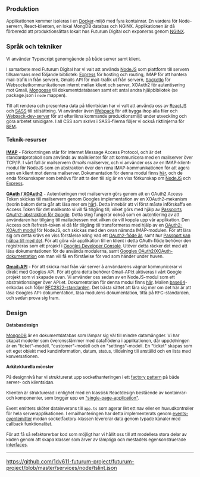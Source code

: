   ### Produktion
<sub>Applikationen kommer isoleras i en [Docker](https://www.docker.com/)-miljö med fyra kontainrar. En vardera för Node-servern, React-klienten, en lokal MongDB databas och NGINX. Applikationen är då förberedd att produktionsättas lokalt hos Futurum Digital och exponeras genom [NGINX](https://www.nginx.com/resources/wiki/).</sub>

  ### Språk och tekniker
<sub>Vi använder Typescript genomgående på både server samt klient.</sub> 

<sub>I samarbete med Futurum Digital har vi valt att använda [NodeJS](https://nodejs.org/en/about/) som plattform till servern tillsammans med följande bibliotek: [Express](https://expressjs.com/) för hosting och routing, IMAP för att hantera mail-trafik in från servern, Gmails API för mail-trafik ut från servern, [SocketIo](https://www.npmjs.com/package/socket.io) för Websocketkommunikationen internt mellan klient och server, XOAuth2 för autentisering mot Gmail, [Mongoose](https://www.npmjs.com/package/mongoose) till dokumentdatabasen samt ett antal andra hjälpbibliotek (se package.json i `node` mappen).</sub>

<sub>Till att rendera och presentera data på klientsidan har vi valt att använda oss av [ReactJS](https://reactjs.org/) och [SASS](https://sass-lang.com/) till stilsättning. Vi använder även [Webpack](https://webpack.js.org/) för att bygga ihop alla filer och [Webpack-dev-server](https://github.com/webpack/webpack-dev-server) för att efterlikna kommande produktionsmiljö under utveckling och göra arbetet smidigare. I all CSS som skrivs i SASS-filerna följer vi också riktlinjerna för [BEM](http://getbem.com/introduction/).</sub>

#### Teknik-resurser
<sub>**[IMAP](https://en.wikipedia.org/wiki/Internet_Message_Access_Protocol)** - Förkortningen står för Internet Message Access Protocol, och är det standardprotokoll som används av mailklienter för att kommunicera med en mailserver över TCP/IP. I vårt fall är mailservern *Gmails* mailserver, och vi använder oss av en IMAP-klient-modul för NodeJS som en abstraktion över den rena IMAP-kommunikationen för att agera som en klient mot denna mailserver. Dokumentation för denna modul finns [här](https://github.com/mscdex/node-imap), och de enda förkunskaper som behövs för att ta den till sig är en viss förkunskap om [NodeJS](https://nodejs.org/en/docs/) och [Express](https://expressjs.com/).</sub>

<sub>**[OAuth](https://developers.google.com/gmail/imap/xoauth2-protocol) / [XOAuth2](https://developers.google.com/gmail/imap/xoauth2-protocol#the_sasl_xoauth2_mechanism)** - Autentieringen mot mailservern görs genom att en OAuth2 Access Token skickas till mailservern genom Googles implementation av en XOAuth2-mekanism (teorin bakom detta går att läsa mer om [här](https://developers.google.com/gmail/imap/xoauth2-protocol#the_sasl_xoauth2_mechanism)). Detta innebär att vi först måste införskaffa en Access Token för det mailkonto vi vill få tillgång till, vilket görs med hjälp av [Passports OAuth2-abstraktion för Google](https://github.com/jaredhanson/passport-google-oauth2). Detta steg fungerar också som en autentiering av att användaren har tillgång till mailadressen mot vilken de vill koppla upp vår applikation. Den Access och Refresh-token vi då får tillgång till transformeras med hjälp av en [OAuth2-XOAuth modul](https://github.com/andris9/xoauth2) för NodeJS, och skickas med den ovan nämnda IMAP-modulen. För att lära sig om detta krävs en viss förståelse kring vad ett [OAuth2-flöde är](http://www.bubblecode.net/en/2016/01/22/understanding-oauth2/), samt hur [Passport kan hjälpa till med det](http://www.passportjs.org/docs/oauth/). För att göra vår applikation till en klient i detta OAuth-flöde behöver den registreras som ett projekt i [Googles Developer Console](https://console.cloud.google.com/). Utöver detta räcker det med att läsa dokumentationen för de använda modulerna, samt [Googles OAuth2/XOAuth-dokumentation](https://developers.google.com/gmail/imap/xoauth2-protocol) om man vill få en förståelse för vad som händer under huven.</sub>

<sub>**[Gmail-API](https://developers.google.com/gmail/api/guides/)** - För att skicka mail från vår server å användarens vägnar kommunicerar vi direkt med Googles API. För att göra detta behöver Gmail-API:t aktiveras i vårt Google projekt som vi skapade ovan. Vi använder oss sedan av en NodeJS-modul som ett abstraktionslager över API:et. Dokumentation för denna modul finns [här](https://github.com/google/google-api-nodejs-client/). Mailen [base64](https://en.wikipedia.org/wiki/Base64)-enkodas och följer [RFC2822-standarden](https://tools.ietf.org/html/rfc2822#appendix-A.2). Det bästa sättet att lära sig mer om det här är att läsa Googles API-dokumentation, läsa modulens dokumentation, titta på RFC-standarden, och sedan prova sig fram.</sub>

  ### Design
<sub>**Databasdesign**</sub>

<sub>[MongoDB](https://www.mongodb.com/what-is-mongodb) är en dokumentdatabas som lämpar sig väl till mindre datamängder. Vi har skapat modeller som överensstämmer med dataflödena i applikationen, där uppdelningen är en "ticket"-modell, "customer"-modell och en "settings"-modell. En "ticket" skapas som ett eget objekt med kundinformation, datum, status, tilldelning till anställd och en lista med konversationen.</sub>

<sub>**Arkitekturella mönster**</sub>

<sub>På designnivå har vi strukturerat upp sockethanteringen i ett [factory pattern](https://en.wikipedia.org/wiki/Factory_(object-oriented_programming)) på både server- och klientsidan.</sub>

<sub>Klienten är strukturerad i enlighet med en klassisk Reactdesign bestående av kontainrar- och komponenter, som bygger upp en ["single-page-application"](https://en.wikipedia.org/wiki/Single-page_application).</sub>

<sub>Event emitters sköter dataleverans till `app.ts` som agerar likt ett nav eller en huvudkontroller för hela serverapplikationen. I emailhanteringen har detta implementerats genom [events-eventemitter](https://www.npmjs.com/package/EventEmitter) medan socketfactory-klassen levererar data genom typade kanaler med callback funktionalitet.</sub>

<sub>För att få så refaktorerbar kod som möjligt har vi hållit oss till att modellera stora delar av koden genom att skapa klasser som ärver av lämpliga och mestadels egenkonstruerade [interfaces](https://www.typescriptlang.org/docs/handbook/interfaces.html).</sub>

***


https://github.com/1dv611-futurum-project/futurum-project/blob/master/services/node/tslint.json

